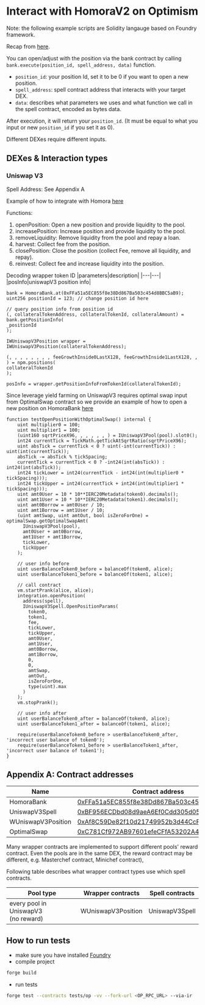 # Interact with HomoraV2 on Optimism

Note: the following example scripts are Solidity langauge based on Foundry framework.

Recap from [here](../readme.md).

You can open/adjust with the position via the bank contract by calling `bank.execute(position_id, spell_address, data)` function.

- `position_id`: your position Id, set it to be 0 if you want to open a new position.
- `spell_address`: spell contract address that interacts with your target DEX.
- `data`: describes what parameters we uses and what function we call in the spell contract, encoded as bytes data.

After execution, it will return your `position_id`. (It must be equal to what you input or new `position_id` if you set it as 0).

Different DEXes require different inputs.

## DEXes & Interaction types

### Uniswap V3

Spell Address: See Appendix A

Example of how to integrate with Homora [here](../contracts/op/UniswapV3SpellIntegrationOp.sol)

Functions:

1. openPosition: Open a new position and provide liquidity to the pool.
2. increasePosition: Increase position and provide liquidity to the pool.
3. removeLiquidity: Remove liquidity from the pool and repay a loan.
4. harvest: Collect fee from the position.
5. closePosition: Close the position (collect Fee, remove all liquidity, and repay).
6. reinvest: Collect fee and increase liquidity into the position.

Decoding wrapper token ID
|parameters|description|
|---|---|
|posInfo|uniswapV3 position info|

```solidity=
bank = HomoraBank.at(0xFFa51a5EC855f8e38Dd867Ba503c454d8BBC5aB9);
uint256 positionId = 123; // change position id here

// query position info from position id
(, collateralTokenAddress, collateralTokenId, collateralAmount) = bank.getPositionInfo(
_positionId
);

IWUniswapV3Position wrapper = IWUniswapV3Position(collateralTokenAddress);

(, , , , , , , , feeGrowthInside0LastX128, feeGrowthInside1LastX128, , ) = npm.positions(
collateralTokenId
);

posInfo = wrapper.getPositionInfoFromTokenId(collateralTokenId);
```

Since leverage yield farming on UniswapV3 requires optimal swap input from OptimalSwap contract so we provide an example of how to open a new position on HomoraBank [here](https://github.com/AlphaFinanceLab/alpha-homora-v2-integration-doc/blob/master/tests/op/UniswapV3SpellTest.sol#L286-L342)

```solidity=
function testOpenPositionWithOptimalSwap() internal {
    uint multiplier0 = 100;
    uint multiplier1 = 100;
    (uint160 sqrtPriceX96, , , , , , ) = IUniswapV3Pool(pool).slot0();
    int24 currentTick = TickMath.getTickAtSqrtRatio(sqrtPriceX96);
    uint absTick = currentTick < 0 ? uint(-int(currentTick)) : uint(int(currentTick));
    absTick -= absTick % tickSpacing;
    currentTick = currentTick < 0 ? -int24(int(absTick)) : int24(int(absTick));
    int24 tickLower = int24(currentTick - int24(int(multiplier0 * tickSpacing)));
    int24 tickUpper = int24(currentTick + int24(int(multiplier1 * tickSpacing)));
    uint amt0User = 10 * 10**IERC20Metadata(token0).decimals();
    uint amt1User = 10 * 10**IERC20Metadata(token1).decimals();
    uint amt0Borrow = amt0User / 10;
    uint amt1Borrow = amt1User / 10;
    (uint amtSwap, uint amtOut, bool isZeroForOne) = optimalSwap.getOptimalSwapAmt(
      IUniswapV3Pool(pool),
      amt0User + amt0Borrow,
      amt1User + amt1Borrow,
      tickLower,
      tickUpper
    );

    // user info before
    uint userBalanceToken0_before = balanceOf(token0, alice);
    uint userBalanceToken1_before = balanceOf(token1, alice);

    // call contract
    vm.startPrank(alice, alice);
    integration.openPosition(
      address(spell),
      IUniswapV3Spell.OpenPositionParams(
        token0,
        token1,
        fee,
        tickLower,
        tickUpper,
        amt0User,
        amt1User,
        amt0Borrow,
        amt1Borrow,
        0,
        0,
        amtSwap,
        amtOut,
        isZeroForOne,
        type(uint).max
      )
    );
    vm.stopPrank();

    // user info after
    uint userBalanceToken0_after = balanceOf(token0, alice);
    uint userBalanceToken1_after = balanceOf(token1, alice);

    require(userBalanceToken0_before > userBalanceToken0_after, 'incorrect user balance of token0');
    require(userBalanceToken1_before > userBalanceToken1_after, 'incorrect user balance of token1');
}
```

## Appendix A: Contract addresses

| Name               | Contract address                                                                                                                 |
| ------------------ | -------------------------------------------------------------------------------------------------------------------------------- |
| HomoraBank         | [0xFFa51a5EC855f8e38Dd867Ba503c454d8BBC5aB9](https://optimistic.etherscan.io/address/0xFFa51a5EC855f8e38Dd867Ba503c454d8BBC5aB9) |
| UniswapV3Spell     | [0xBF956ECDbd08d9aeA6Ef0Cdd305d054859EBc130](https://optimistic.etherscan.io/address/0xBF956ECDbd08d9aeA6Ef0Cdd305d054859EBc130) |
| WUniswapV3Position | [0xAf8C59De82f10d21749952b3d44CcF6Ab97Ca0c7](https://optimistic.etherscan.io/address/0xAf8C59De82f10d21749952b3d44CcF6Ab97Ca0c7) |
| OptimalSwap        | [0xC781Cf972AB97601efeCFfA53202A410f52FEF92](https://optimistic.etherscan.io/address/0xC781Cf972AB97601efeCFfA53202A410f52FEF92) |

Many wrapper contracts are implemented to support different pools' reward contract. Even the pools are in the same DEX, the reward contract may be different, e.g. Masterchef contract, Minichef contract),

Following table describes what wrapper contract types use which spell contracts.

| Pool type                               | Wrapper contracts  | Spell contracts |
| --------------------------------------- | ------------------ | --------------- |
| every pool in UniswapV3<br> (no reward) | WUniswapV3Position | UniswapV3Spell  |

## How to run tests

- make sure you have installed [Foundry](https://book.getfoundry.sh/getting-started/installation)
- compile project

```sh
forge build
```

- run tests

```sh
forge test --contracts tests/op -vv --fork-url <OP_RPC_URL> --via-ir
```
